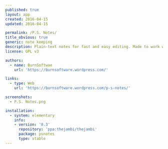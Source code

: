 ```yaml
---
published: true
layout: app
created: 2016-04-15
updated: 2016-04-15

permalink: /P.S. Notes/
title_obvious: true
generic: note keeping
description: Plain-text notes for fast and easy editing. Made to work well with the Denote note-taking app for Android.
license: GPL v3

authors:
  - name: BurnSoftwae
    url: 'https://burnsoftware.wordpress.com/'

links:
  - type: Web
    url: 'https://burnsoftware.wordpress.com/p-s-notes/'

screenshots:
  - P.S. Notes.png

installation:
  - system: elementary
    info:
    - version: '0.3'
      repository: 'ppa:thejambi/thejambi'
      package: psnotes
      type: stable
---
```

